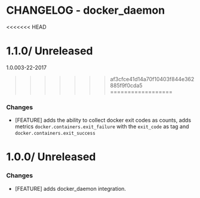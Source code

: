 # CHANGELOG - docker_daemon
<<<<<<< HEAD
 
1.1.0/ Unreleased
=======

1.0.003-22-2017
>>>>>>> af3cfce41d14a70f10403f844e362885f9f0cda5
==================

### Changes

* [FEATURE] adds the ability to collect docker exit codes as counts, adds metrics `docker.containers.exit_failure` with the `exit_code` as tag and `docker.containers.exit_success`

 1.0.0/ Unreleased
 ==================
 
### Changes

* [FEATURE] adds docker_daemon integration.